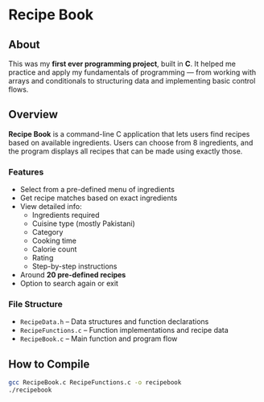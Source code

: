 # Recipe Book

## About  
This was my **first ever programming project**, built in **C**. It helped me practice and apply my fundamentals of programming — from working with arrays and conditionals to structuring data and implementing basic control flows.

## Overview  
**Recipe Book** is a command-line C application that lets users find recipes based on available ingredients. Users can choose from 8 ingredients, and the program displays all recipes that can be made using exactly those.

### Features  
- Select from a pre-defined menu of ingredients 
- Get recipe matches based on exact ingredients  
- View detailed info:
  - Ingredients required
  - Cuisine type (mostly Pakistani)
  - Category
  - Cooking time
  - Calorie count
  - Rating
  - Step-by-step instructions  
- Around **20 pre-defined recipes**  
- Option to search again or exit

### File Structure  
- `RecipeData.h` – Data structures and function declarations  
- `RecipeFunctions.c` – Function implementations and recipe data  
- `RecipeBook.c` – Main function and program flow  

## How to Compile  
```bash
gcc RecipeBook.c RecipeFunctions.c -o recipebook
./recipebook
```
